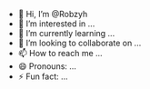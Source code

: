 - 👋 Hi, I’m @Robzyh
- 👀 I’m interested in ...
- 🌱 I’m currently learning ...
- 💞️ I’m looking to collaborate on ...
- 📫 How to reach me ...
- 😄 Pronouns: ...
- ⚡ Fun fact: ...

<!---
Robzyh/Robzyh is a ✨ special ✨ repository because its `README.md` (this file) appears on your GitHub profile.
You can click the Preview link to take a look at your changes.
--->
